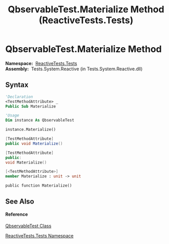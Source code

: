 ﻿---
title: QbservableTest.Materialize Method  (ReactiveTests.Tests)
TOCTitle: Materialize Method
ms:assetid: M:ReactiveTests.Tests.QbservableTest.Materialize
ms:mtpsurl: https://msdn.microsoft.com/en-us/library/reactivetests.tests.qbservabletest.materialize(v=VS.103)
ms:contentKeyID: 36620313
ms.date: 06/28/2011
mtps_version: v=VS.103
f1_keywords:
- ReactiveTests.Tests.QbservableTest.Materialize
dev_langs:
- CSharp
- JScript
- VB
- FSharp
- c++
---

# QbservableTest.Materialize Method

**Namespace:**  [ReactiveTests.Tests](hh289046\(v=vs.103\).md)  
**Assembly:**  Tests.System.Reactive (in Tests.System.Reactive.dll)

## Syntax

``` vb
'Declaration
<TestMethodAttribute> _
Public Sub Materialize
```

``` vb
'Usage
Dim instance As QbservableTest

instance.Materialize()
```

``` csharp
[TestMethodAttribute]
public void Materialize()
```

``` c++
[TestMethodAttribute]
public:
void Materialize()
```

``` fsharp
[<TestMethodAttribute>]
member Materialize : unit -> unit 
```

``` jscript
public function Materialize()
```

## See Also

#### Reference

[QbservableTest Class](hh315250\(v=vs.103\).md)

[ReactiveTests.Tests Namespace](hh289046\(v=vs.103\).md)

